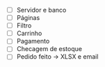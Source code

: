 - [ ] Servidor e banco
- [ ] Páginas
- [ ] Filtro
- [ ] Carrinho
- [ ] Pagamento
- [ ] Checagem de estoque
- [ ] Pedido feito -> XLSX e email